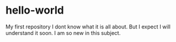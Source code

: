 # hello-world
My first repository
I dont know what it is all about. But I expect I will understand it soon. I am so new in this subject. 
